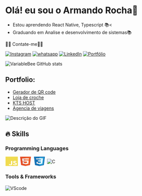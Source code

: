 

# Olá! eu sou o Armando Rocha👋</h2>
* Estou aprendendo React Native, Typescript 📚<
* Graduando em Analise e desenvolvimento de sistemas📚


<summary>👨‍💻 Contate-me👨‍💻 </summary>

<!-- Links -->

[![Instagram](https://img.shields.io/badge/Instagram-E4405F?style=for-the-badge&logo=instagram&logoColor=white)](https://www.instagram.com/armandorocha13/)
[![whatsapp](	https://img.shields.io/badge/WhatsApp-25D366?style=for-the-badge&logo=whatsapp&logoColor=white)](https://wa.me/5521990708854?text=Ol%C3%A1,%20estava%20olhando%20seu%20github.%20Podemos%20conversar?)
[![LinkedIn](https://img.shields.io/badge/LinkedIn-0A66C2?style=for-the-badge&logo=linkedin&logoColor=white)](https://www.linkedin.com/in/armando-rocha-2248a4161/)
[![Portfólio](https://img.shields.io/badge/Portfólio-FF5722?style=for-the-badge&logo=About.me&logoColor=white)](https://www.seu-portfolio.com)




<!-- GithubStats -->
![VariableBee GitHub stats](https://github-readme-stats.vercel.app/api?username=Armandorocha13&show_icons=true&theme=gotham)


<!-- Portfolio -->
## Portfolio:
- [Gerador de QR code](https://gerador-de-qr-code-two.vercel.app/)
- [Loja de croche](https://fiosdacris-ej93.vercel.app/)
- [KTS HOST](https://kts-host.vercel.app/)
- [Agencia de viagens](https://ipctour.vercel.app)

<!-- GIF -->
![Descrição do GIF](https://i.giphy.com/media/v1.Y2lkPTc5MGI3NjExMXBhamYxcjVoa2RocGZtd3hzN3hhYW1zZzd2aW9idjIzdmtjbHY1NSZlcD12MV9pbnRlcm5hbF9naWZfYnlfaWQmY3Q9Zw/26tn33aiTi1jkl6H6/giphy.gif)



## 🔥 Skills
<!-- Skills: Programming Languages -->
  <div style="flex-basis: 48%;">
    <h3>Programming Languages</h3>
    <img align="center" alt="Js" height="30" width="40" src="https://raw.githubusercontent.com/devicons/devicon/master/icons/javascript/javascript-plain.svg">
    <img align="center" alt="HTML" height="30" width="40" src="https://raw.githubusercontent.com/devicons/devicon/master/icons/html5/html5-original.svg">
    <img align="center" alt="CSS" height="30" width="40" src="https://raw.githubusercontent.com/devicons/devicon/master/icons/css3/css3-original.svg">
    <img align="center" alt="C" height="30" width="40" src="https://cdn.jsdelivr.net/gh/devicons/devicon/icons/c/c-original.svg">
  </div>

  <div style="flex-basis: 48%;">
    <h3>Tools & Frameworks</h3>
    <img align="center" alt="VScode" height="30" width="40" src="https://cdn.jsdelivr.net/gh/devicons/devicon/icons/vscode/vscode-original.svg">
  </div>
  
